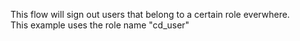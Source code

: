 This flow will sign out users that belong to a certain role everwhere.<br>
This example uses the role name "cd_user"

